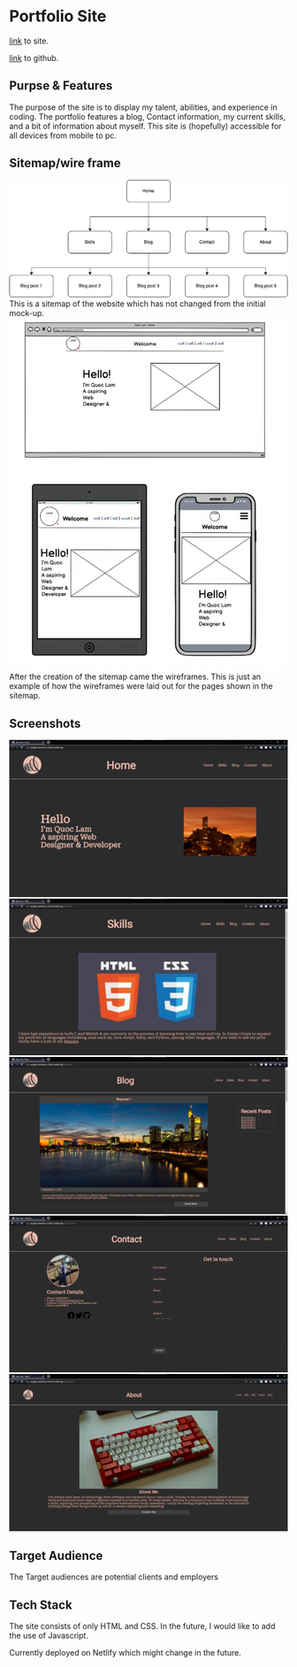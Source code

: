 # Portfolio Site

[link](https://naughty-dubinsky-c5ede3.netlify.app/) to site.

[link](https://github.com/Wokko-wok/QuocLam_T1A1) to github.

## Purpse & Features
The purpose of the site is to display my talent, abilities, and experience in coding. The portfolio features a blog, Contact information, my current skills, and a bit of information about myself. This site is (hopefully) accessible for all devices from mobile to pc.

## Sitemap/wire frame
![SiteMap](/docs/sitemap.png)
This is a sitemap of the website which has not changed from the initial mock-up.
![wireframe](docs/Screen%20Shot%202022-03-06%20at%2012.13.13%20am.png)
After the creation of the sitemap came the wireframes. This is just an example of how the wireframes were laid out for the pages shown in the sitemap.

## Screenshots
![Home](docs/home.png)
![Skills](docs/skills.png)
![Blog](docs/blog.png)
![Contact](docs/contact.png)
![About](docs/about.png)

## Target Audience
The Target audiences are potential clients and employers

## Tech Stack
The site consists of only HTML and CSS. In the future, I would like to add the use of Javascript.

Currently deployed on Netlify which might change in the future.

